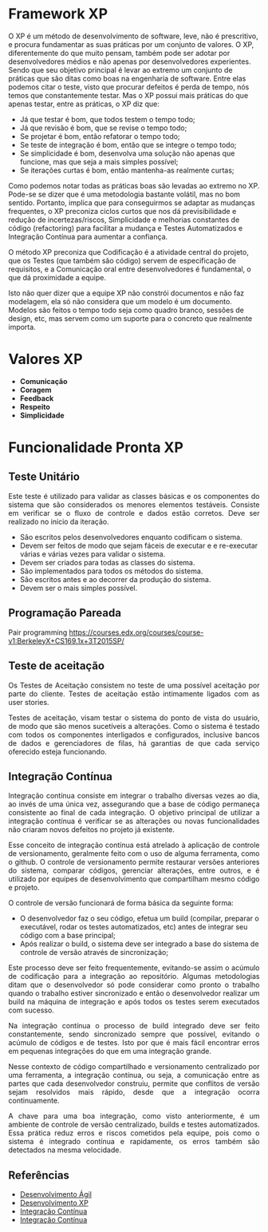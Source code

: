 # Framework XP

O XP é um método de desenvolvimento de software, leve, não é prescritivo, e procura fundamentar as suas práticas por um conjunto de valores. O XP, diferentemente do que muito pensam, também pode ser adotar por desenvolvedores médios e não apenas por desenvolvedores experientes. Sendo que seu objetivo principal é levar ao extremo um conjunto de práticas que são ditas como boas na engenharia de software. Entre elas podemos citar o teste, visto que procurar defeitos é perda de tempo, nós temos que constantemente testar. Mas o XP possui mais práticas do que apenas testar, entre as práticas, o XP diz que:

- Já que testar é bom, que todos testem o tempo todo;
- Já que revisão é bom, que se revise o tempo todo;
- Se projetar é bom, então refatorar o tempo todo;
- Se teste de integração é bom, então que se integre o tempo todo;
- Se simplicidade é bom, desenvolva uma solução não apenas que funcione, mas que seja a mais simples possível;
- Se iterações curtas é bom, então mantenha-as realmente curtas;

Como podemos notar todas as práticas boas são levadas ao extremo no XP.
Pode-se se dizer que é uma metodologia bastante volátil, mas no bom sentido. Portanto, implica que para conseguirmos se adaptar as mudanças frequentes, o XP preconiza ciclos curtos que nos dá previsibilidade e redução de incertezas/riscos, Simplicidade e melhorias constantes de código (refactoring) para facilitar a mudança e Testes Automatizados e Integração Contínua para aumentar a confiança.

O método XP preconiza que Codificação é a atividade central do projeto, que os Testes (que também são código) servem de especificação de requisitos, e a Comunicação oral entre desenvolvedores é fundamental, o que dá proximidade a equipe.

Isto não quer dizer que a equipe XP não constrói documentos e não faz modelagem, ela só não considera que um modelo é um documento. Modelos são feitos o tempo todo seja como quadro branco, sessões de design, etc, mas servem como um suporte para o concreto que realmente importa.

# Valores XP
* **Comunicação**
* **Coragem**
* **Feedback**
* **Respeito**
* **Simplicidade**          

# Funcionalidade Pronta XP

## Teste Unitário
<p align="justify">Este teste é utilizado para validar as classes básicas e os componentes do sistema que são considerados os menores elementos testáveis. Consiste em verificar se o fluxo de controle e dados estão corretos. Deve ser realizado no início da iteração.

* São escritos pelos desenvolvedores enquanto codificam o sistema.
* Devem ser feitos de modo que sejam fáceis de executar e e re-executar várias e várias vezes para validar o sistema.
* Devem ser criados para todas as classes do sistema.
* São implementados para todos os métodos do sistema.
* São escritos antes e ao decorrer da produção do sistema.
* Devem ser o mais simples possível.

## Programação Pareada

Pair programming 
https://courses.edx.org/courses/course-v1:BerkeleyX+CS169.1x+3T2015SP/

## Teste de aceitação
<p align="justify">Os Testes de Aceitação consistem no teste de uma possível aceitação por parte do cliente. Testes de aceitação estão intimamente ligados com as user stories.

<p align="justify">Testes de aceitação, visam testar o sistema do ponto de vista do usuário, de modo que são menos sucetíveis a alterações. Como o sistema é testado com todos os componentes interligados e configurados, inclusive bancos de dados e gerenciadores de filas, há garantias de que cada serviço oferecido esteja funcionando.

## Integração Contínua

<p align="justify">Integração contínua consiste em integrar o trabalho diversas vezes ao dia, ao invés de uma única vez, assegurando que a base de código permaneça consistente ao final de cada integração. O objetivo principal de utilizar a integração contínua é verificar se as alterações ou novas funcionalidades não criaram novos defeitos no projeto já existente.

<p align="justify">Esse conceito de integração contínua está atrelado à aplicação de controle de versionamento, geralmente feito com o uso de alguma ferramenta, como o github. O controle de versionamento permite restaurar versões anteriores do sistema, comparar códigos, gerenciar alterações, entre outros, e é utilizado por equipes de desenvolvimento que compartilham mesmo código e projeto. 

<p align="justify">O controle de versão funcionará de forma básica da seguinte forma:

* O desenvolvedor faz o seu código, efetua um build (compilar, preparar o executável, rodar os testes automatizados, etc) antes de integrar seu código com a base principal;
* Após realizar o build, o sistema deve ser integrado a base do sistema de controle de versão através de sincronização;

<p align="justify">Este processo deve ser feito frequentemente, evitando-se assim o acúmulo de codificação para a integração ao repositório. Algumas metodologias ditam que o desenvolvedor só pode considerar como pronto o trabalho quando o trabalho estiver sincronizado e então o desenvolvedor realizar um build na máquina de integração e após todos os testes serem executados com sucesso.

<p align="justify">Na integração contínua o processo de build integrado deve ser feito constantemente, sendo sincronizado sempre que possível, evitando o acúmulo de códigos e de testes. Isto por que é mais fácil encontrar erros em pequenas integrações do que em uma integração grande.

<p align="justify">Nesse contexto de código compartilhado e versionamento centralizado por uma ferramenta, a integração contínua, ou seja, a comunicação entre as partes que cada desenvolvedor construiu, permite que conflitos de versão sejam resolvidos mais rápido, desde que a integração ocorra continuamente.

<p align="justify">A chave para uma boa integração, como visto anteriormente, é um ambiente de controle de versão centralizado, builds e testes automatizados. Essa prática reduz erros e riscos cometidos pela equipe, pois como o sistema é integrado contínua e rapidamente, os erros também são detectados na mesma velocidade.

## Referências
* [Desenvolvimento Ágil](http://www.desenvolvimentoagil.com.br/xp/valores/)
* [Desenvolvimento XP](http://xp.edugraf.ufsc.br/bin/view/XP/TesteAceitacaoXtesteUnidade)
* [Integração Contínua](http://www.desenvolvimentoagil.com.br/xp/praticas/integracao)
* [Integração Contínua](http://www.devmedia.com.br/integracao-continua-uma-introducao-ao-assunto/28002)